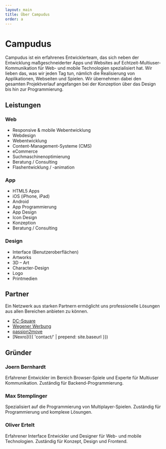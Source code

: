 ```yaml
---
layout: main
title: Über Campudus
order: a
---
```


# Campudus

Campudus ist ein erfahrenes Entwicklerteam, das sich neben der Entwicklung maßgeschneiderter Apps und Websites auf Echtzeit-Multiuser-Kommunikation für Web- und mobile Technologien spezialisiert hat. Wir lieben das, was wir jeden Tag tun, nämlich die Realisierung von Applikationen, Webseiten und Spielen. Wir übernehmen dabei den gesamten Projektverlauf angefangen bei der Konzeption über das Design bis hin zur Programmierung.

## Leistungen

<div class="col3">

<div class="col">
<h3>Web</h3>
<ul>
<li>Responsive & mobile Webentwicklung</li>
<li>Webdesign</li>
<li>Webentwicklung</li>
<li>Content-Management-Systeme (CMS)</li>
<li>eCommerce</li>
<li>Suchmaschinenoptimierung</li>
<li>Beratung / Consulting</li>
<li>Flashentwicklung / -animation</li>
</ul>
</div>

<div class="col">
<h3>App</h3>
<ul>
<li>HTML5 Apps</li>
<li>iOS (iPhone, iPad)</li>
<li>Android</li>
<li>App Programmierung</li>
<li>App Design</li>
<li>Icon Design</li>
<li>Konzeption</li>
<li>Beratung / Consulting</li>
</ul>
</div>

<div class="col">
<h3>Design</h3>
<ul>
<li>Interface (Benutzeroberflächen)</li>
<li>Artworks</li>
<li>3D – Art</li>
<li>Character-Design</li>
<li>Logo</li>
<li>Printmedien</li>
</ul>
</div>

</div>

## Partner

Ein Netzwerk aus starken Partnern ermöglicht uns professionelle Lösungen aus allen Bereichen anbieten zu können.

* [DC-Square](http://www.dc-square.de/)
* [Wegener Werbung](http://www.wegenerwerbung.de/)
* [passion2move](http://www.passion2move.com/)
* [Nexro]({{ 'contact/' | prepend: site.baseurl }})

## Gründer

<div class="col3">

<div class="col">
<h3>Joern Bernhardt</h3>
<p>Erfahrener Entwickler im Bereich Browser-Spiele und Experte für Multiuser Kommunikation. Zuständig für Backend-Programmierung.</p>
</div>

<div class="col">
<h3>Max Stemplinger</h3>
<p>Spezialisiert auf die Programmierung von Multiplayer-Spielen. Zuständig für Programmierung und komplexe Lösungen.</p>
</div>

<div class="col">
<h3>Oliver Ertelt</h3>
<p>Erfahrener Interface Entwickler und Designer für Web- und mobile Technologien. Zuständig für Konzept, Design und Frontend.</p>
</div>

</div>